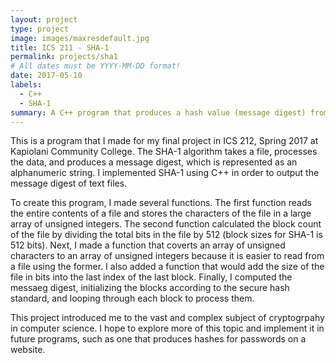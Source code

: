 ```yaml
---
layout: project
type: project
image: images/maxresdefault.jpg
title: ICS 211 - SHA-1
permalink: projects/sha1
# All dates must be YYYY-MM-DD format!
date: 2017-05-10
labels:
  - C++
  - SHA-1
summary: A C++ program that produces a hash value (message digest) from a file's contents.
---
```


This is a program that I made for my final project in ICS 212, Spring 2017 at Kapiolani Community College. The SHA-1 algorithm takes a file, processes the data, and produces a message digest, which is represented as an alphanumeric string. I implemented SHA-1 using C++ in order to output the message digest of text files. 

To create this program, I made several functions. The first function reads the entire contents of a file and stores the characters of the file in a large array of unsigned integers. The second function calculated the block count of the file by dividing the total bits in the file by 512 (block sizes for SHA-1 is 512 bits). Next, I made a function that coverts an array of unsigned characters to an array of unsigned integers because it is easier to read from a file using the former. I also added a function that would add the size of the file in bits into the last index of the last block. Finally, I computed the messaeg digest, initializing the blocks according to the secure hash standard, and looping through each block to process them. 

This project introduced me to the vast and complex subject of cryptogrpahy in computer science. I hope to explore more of this topic and implement it in future programs, such as one that produces hashes for passwords on a website. 
